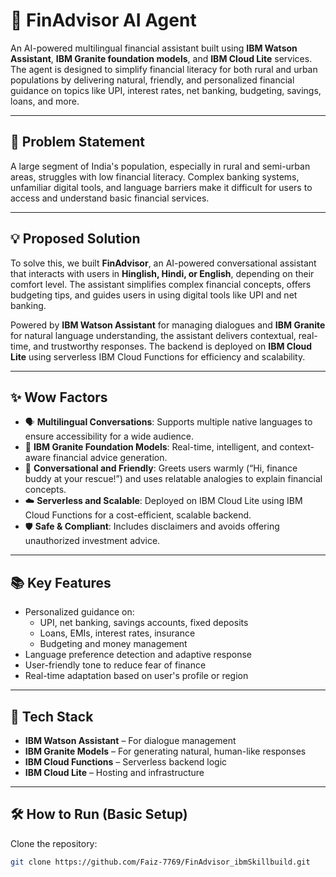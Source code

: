 # 💸 FinAdvisor AI Agent

An AI-powered multilingual financial assistant built using **IBM Watson Assistant**, **IBM Granite foundation models**, and **IBM Cloud Lite** services. The agent is designed to simplify financial literacy for both rural and urban populations by delivering natural, friendly, and personalized financial guidance on topics like UPI, interest rates, net banking, budgeting, savings, loans, and more.

---

## 🧩 Problem Statement

A large segment of India's population, especially in rural and semi-urban areas, struggles with low financial literacy. Complex banking systems, unfamiliar digital tools, and language barriers make it difficult for users to access and understand basic financial services.

---

## 💡 Proposed Solution

To solve this, we built **FinAdvisor**, an AI-powered conversational assistant that interacts with users in **Hinglish, Hindi, or English**, depending on their comfort level. The assistant simplifies complex financial concepts, offers budgeting tips, and guides users in using digital tools like UPI and net banking.

Powered by **IBM Watson Assistant** for managing dialogues and **IBM Granite** for natural language understanding, the assistant delivers contextual, real-time, and trustworthy responses. The backend is deployed on **IBM Cloud Lite** using serverless IBM Cloud Functions for efficiency and scalability.

---

## ✨ Wow Factors

- 🗣️ **Multilingual Conversations**: Supports multiple native languages to ensure accessibility for a wide audience.
- 🧠 **IBM Granite Foundation Models**: Real-time, intelligent, and context-aware financial advice generation.
- 💬 **Conversational and Friendly**: Greets users warmly (“Hi, finance buddy at your rescue!”) and uses relatable analogies to explain financial concepts.
- ☁️ **Serverless and Scalable**: Deployed on IBM Cloud Lite using IBM Cloud Functions for a cost-efficient, scalable backend.
- 🛡️ **Safe & Compliant**: Includes disclaimers and avoids offering unauthorized investment advice.

---

## 📚 Key Features

- Personalized guidance on:
  - UPI, net banking, savings accounts, fixed deposits
  - Loans, EMIs, interest rates, insurance
  - Budgeting and money management
- Language preference detection and adaptive response
- User-friendly tone to reduce fear of finance
- Real-time adaptation based on user's profile or region

---

## 🚀 Tech Stack

- **IBM Watson Assistant** – For dialogue management
- **IBM Granite Models** – For generating natural, human-like responses
- **IBM Cloud Functions** – Serverless backend logic
- **IBM Cloud Lite** – Hosting and infrastructure

---

## 🛠️ How to Run (Basic Setup)

Clone the repository:
   ```bash
   git clone https://github.com/Faiz-7769/FinAdvisor_ibmSkillbuild.git
```
